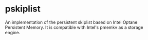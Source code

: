 # pskiplist
An implementation of the persistent skiplist based on Intel Optane Persistent Memory. It is compatible with Intel's pmemkv as a storage engine.

